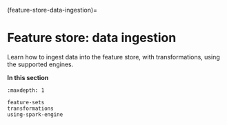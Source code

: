 (feature-store-data-ingestion)=
# Feature store:  data ingestion

Learn how to ingest data into the feature store, with transformations, using the supported engines.

**In this section**
```{toctree}
:maxdepth: 1

feature-sets
transformations
using-spark-engine
```

